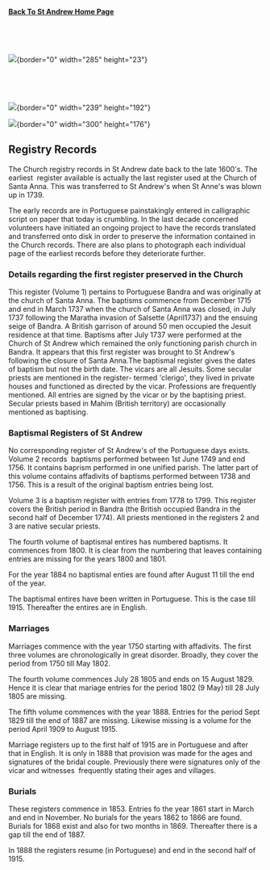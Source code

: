 **[Back To St Andrew Home Page](indexStAndrew.htm)** 

 

 

![](../images/births.jpg){border="0" width="285" height="23"}

 

 

![](../images/Picregis_copy.jpg){border="0" width="239" height="192"}

![](../images/santanna2.gif){border="0" width="300" height="176"}

## Registry Records

The Church registry records in St Andrew date back to the late 1600\'s.
The earliest  register available is actually the last register used at
the Church of Santa Anna. This was transferred to St Andrew\'s when St
Anne\'s was blown up in 1739.

The early records are in Portuguese painstakingly entered in
calligraphic script on paper that today is crumbling. In the last decade
concerned volunteers have initiated an ongoing project to have the
records translated and transferred onto disk in order to preserve the
information contained in the Church records. There are also plans to
photograph each individual page of the earliest records before they
deteriorate further.

### Details regarding the first register preserved in the Church

This register (Volume 1) pertains to Portuguese Bandra and was
originally at the church of Santa Anna. The baptisms commence from
December 1715 and end in March 1737 when the church of Santa Anna was
closed, in July 1737 following the Maratha invasion of Salsette
(April1737) and the ensuing seige of Bandra. A British garrison of
around 50 men occupied the Jesuit residence at that time. Baptisms after
July 1737 were performed at the Church of St Andrew which remained the
only functioning parish church in Bandra. It appears that this first
register was brought to St Andrew\'s following the closure of Santa
Anna.The baptismal register gives the dates of baptism but not the birth
date. The vicars are all Jesuits. Some secular priests are mentioned in
the register- termed \'clerigo\', they lived in private houses and
functioned as directed by the vicar. Professions are frequently
mentioned. All entries are signed by the vicar or by the baptising
priest. Secular priests based in Mahim (British territory) are
occasionally mentioned as baptising.

### Baptismal Registers of St Andrew

No corresponding register of St Andrew\'s of the Portuguese days exists.
Volume 2 records  baptisms performed between 1st June 1749 and end 1756.
It contains baprism performed in one unified parish. The latter part of
this volume contains affadivits of baptisms performed between 1738 and
1756. This is a result of the original baptism entries being lost.

Volume 3 is a baptism register with entries from 1778 to 1799. This
register covers the British period in Bandra (the British occupied
Bandra in the second half of December 1774). All priests mentioned in
the registers 2 and 3 are native secular priests.

The fourth volume of baptismal entires has numbered baptisms. It
commences from 1800. It is clear from the numbering that leaves
containing entries are missing for the years 1800 and 1801.

For the year 1884 no baptismal enties are found after August 11 till the
end of the year.

The baptismal entires have been written in Portuguese. This is the case
till 1915. Thereafter the entires are in English.

### Marriages

Marriages commence with the year 1750 starting with affadivits. The
first three volumes are chronologically in great disorder. Broadly, they
cover the period from 1750 till May 1802.

The fourth volume commences July 28 1805 and ends on 15 August 1829.
Hence it is clear that mariage entries for the period 1802 (9 May) till
28 July 1805 are missing.

The fifth volume commences with the year 1888. Entries for the period
Sept 1829 till the end of 1887 are missing. Likewise missing is a volume
for the period April 1909 to August 1915.

Marriage registers up to the first half of 1915 are in Portuguese and
after that in English. It is only in 1888 that provision was made for
the ages and signatures of the bridal couple. Previously there were
signatures only of the vicar and witnesses  frequently stating their
ages and villages.

### Burials

These registers commence in 1853. Entries fo the year 1861 start in
March and end in November. No burials for the years 1862 to 1866 are
found. Burials for 1868 exist and also for two months in 1869.
Thereafter there is a gap till the end of 1887.

In 1888 the registers resume (in Portuguese) and end in the second half
of 1915.

 

 

 

 

 

 

 
